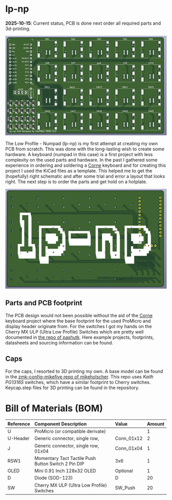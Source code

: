 lp-np
=====

**2025-10-15**: Current status, PCB is done next order all required parts and 3d-printing.

![front](images/front.png)

The Low Profile - Numpad (lp-np) is my first attempt at creating my own PCB from scratch.
This was done with the long-lasting wish to create some hardware.
A keyboard (numpad in this case) is a first project with less complexity on the used parts and hardware.
In the past I gathered some experience in ordering and soldering a [Corne](https://github.com/foostan/crkbd) keyboard
and for creating this project I used the KiCad files as a template.
This helped me to get the (hopefully) right schematic and after some trial and error a layout that looks right.
The next step is to order the parts and get hold on a hotplate.

![back](images/back.png)

## Parts and PCB footprint

The PCB design would not been possible without the aid of the [Corne](https://github.com/foostan/crkbd) keyboard project
where the base footprint for the used ProMicro and display header originate from.
For the switches I got my hands on the Cherry MX ULP (Ultra Low Profile) Switches which
are pretty well documented in [the repo of pashutk](https://github.com/pashutk/Cherry_MX_ULP/tree/main).
Here example projects, footprints, datasheets and sourcing information can be found.

## Caps

For the caps, I resorted to 3D printing my own.
A base model can be found in the [zmk-config-mikefive repo of mikeholscher](https://github.com/mikeholscher/zmk-config-mikefive/).
This repo uses _Kailh PG1316S_ switches, which have a similar footprint to Cherry switches.
Keycap.step files for 3D printing can be found in the repository.

# Bill of Materials (BOM)

| Reference | Component Description                               | Value      | Amount |
|:----------|:----------------------------------------------------|:-----------|:-------|
| U         | ProMicro (or compatible derivate)                   |            | 1      |
| U-Header  | Generic connector, single row,                      | Conn_01x12 | 2      |
| J         | Generic connector, single row, 01x04                | Conn_01x04 | 1      |
| RSW1      | Momentary Tact Tactile Push Button Switch 2 Pin DIP | 3x6        | 1      |
| OLED      | Mini 0.91 Inch 128x32 OLED                          | Optional   | 1      |
| D         | Diode (SOD-123)                                     | D          | 20     |
| SW        | Cherry MX ULP (Ultra Low Profile) Switches          | SW_Push    | 20     |